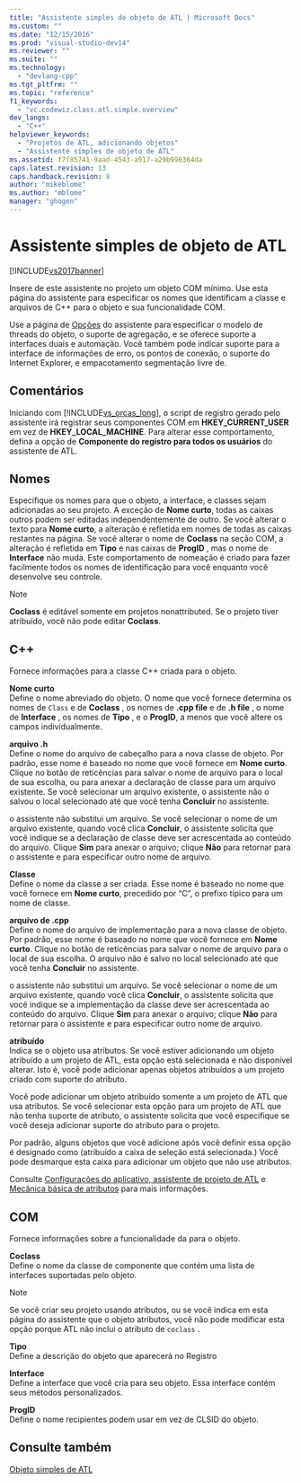 ```yaml
---
title: "Assistente simples de objeto de ATL | Microsoft Docs"
ms.custom: ""
ms.date: "12/15/2016"
ms.prod: "visual-studio-dev14"
ms.reviewer: ""
ms.suite: ""
ms.technology: 
  - "devlang-cpp"
ms.tgt_pltfrm: ""
ms.topic: "reference"
f1_keywords: 
  - "vc.codewiz.class.atl.simple.overview"
dev_langs: 
  - "C++"
helpviewer_keywords: 
  - "Projetos de ATL, adicionando objetos"
  - "Assistente simples de objeto de ATL"
ms.assetid: f7f85741-9aad-4543-a917-a29b996364da
caps.latest.revision: 13
caps.handback.revision: 8
author: "mikeblome"
ms.author: "mblome"
manager: "ghogen"
---
```

# Assistente simples de objeto de ATL
[!INCLUDE[vs2017banner](../../assembler/inline/includes/vs2017banner.md)]

Insere de este assistente no projeto um objeto COM mínimo.  Use esta página do assistente para especificar os nomes que identificam a classe e arquivos de C\+\+ para o objeto e sua funcionalidade COM.  
  
 Use a página de [Opções](../../atl/reference/options-atl-simple-object-wizard.md) do assistente para especificar o modelo de threads do objeto, o suporte de agregação, e se oferece suporte a interfaces duais e automação.  Você também pode indicar suporte para a interface de informações de erro, os pontos de conexão, o suporte do Internet Explorer, e empacotamento segmentação livre de.  
  
## Comentários  
 Iniciando com [!INCLUDE[vs_orcas_long](../../atl/reference/includes/vs_orcas_long_md.md)], o script de registro gerado pelo assistente irá registrar seus componentes COM em **HKEY\_CURRENT\_USER** em vez de **HKEY\_LOCAL\_MACHINE**.  Para alterar esse comportamento, defina a opção de **Componente do registro para todos os usuários** do assistente de ATL.  
  
## Nomes  
 Especifique os nomes para que o objeto, a interface, e classes sejam adicionadas ao seu projeto.  A exceção de **Nome curto**, todas as caixas outros podem ser editadas independentemente de outro.  Se você alterar o texto para **Nome curto**, a alteração é refletida em nomes de todas as caixas restantes na página.  Se você alterar o nome de **Coclass** na seção COM, a alteração é refletida em **Tipo** e nas caixas de **ProgID** , mas o nome de **Interface** não muda.  Este comportamento de nomeação é criado para fazer facilmente todos os nomes de identificação para você enquanto você desenvolve seu controle.  
  
> [!NOTE]
>  **Coclass** é editável somente em projetos nonattributed.  Se o projeto tiver atribuído, você não pode editar **Coclass**.  
  
## C\+\+  
 Fornece informações para a classe C\+\+ criada para o objeto.  
  
 **Nome curto**  
 Define o nome abreviado do objeto.  O nome que você fornece determina os nomes de `Class` e de **Coclass** , os nomes de **.cpp file** e de **.h file** , o nome de **Interface** , os nomes de **Tipo** , e o **ProgID**, a menos que você altere os campos individualmente.  
  
 **arquivo .h**  
 Define o nome do arquivo de cabeçalho para a nova classe de objeto.  Por padrão, esse nome é baseado no nome que você fornece em **Nome curto**.  Clique no botão de reticências para salvar o nome de arquivo para o local de sua escolha, ou para anexar a declaração de classe para um arquivo existente.  Se você selecionar um arquivo existente, o assistente não o salvou o local selecionado até que você tenha **Concluir** no assistente.  
  
 o assistente não substitui um arquivo.  Se você selecionar o nome de um arquivo existente, quando você clica **Concluir**, o assistente solicita que você indique se a declaração de classe deve ser acrescentada ao conteúdo do arquivo.  Clique **Sim** para anexar o arquivo; clique **Não** para retornar para o assistente e para especificar outro nome de arquivo.  
  
 **Classe**  
 Define o nome da classe a ser criada.  Esse nome é baseado no nome que você fornece em **Nome curto**, precedido por “C”, o prefixo típico para um nome de classe.  
  
 **arquivo de .cpp**  
 Define o nome do arquivo de implementação para a nova classe de objeto.  Por padrão, esse nome é baseado no nome que você fornece em **Nome curto**.  Clique no botão de reticências para salvar o nome de arquivo para o local de sua escolha.  O arquivo não é salvo no local selecionado até que você tenha **Concluir** no assistente.  
  
 o assistente não substitui um arquivo.  Se você selecionar o nome de um arquivo existente, quando você clica **Concluir**, o assistente solicita que você indique se a implementação da classe deve ser acrescentada ao conteúdo do arquivo.  Clique **Sim** para anexar o arquivo; clique **Não** para retornar para o assistente e para especificar outro nome de arquivo.  
  
 **atribuído**  
 Indica se o objeto usa atributos.  Se você estiver adicionando um objeto atribuído a um projeto de ATL, esta opção está selecionada e não disponível alterar.  Isto é, você pode adicionar apenas objetos atribuídos a um projeto criado com suporte do atributo.  
  
 Você pode adicionar um objeto atribuído somente a um projeto de ATL que usa atributos.  Se você selecionar esta opção para um projeto de ATL que não tenha suporte de atributo, o assistente solicita que você especifique se você deseja adicionar suporte do atributo para o projeto.  
  
 Por padrão, alguns objetos que você adicione após você definir essa opção é designado como \(atribuído a caixa de seleção está selecionada.\)  Você pode desmarque esta caixa para adicionar um objeto que não use atributos.  
  
 Consulte [Configurações do aplicativo, assistente de projeto de ATL](../Topic/Application%20Settings,%20ATL%20Project%20Wizard.md) e [Mecânica básica de atributos](../../windows/basic-mechanics-of-attributes.md) para mais informações.  
  
## COM  
 Fornece informações sobre a funcionalidade da para o objeto.  
  
 **Coclass**  
 Define o nome da classe de componente que contém uma lista de interfaces suportadas pelo objeto.  
  
> [!NOTE]
>  Se você criar seu projeto usando atributos, ou se você indica em esta página do assistente que o objeto atributos, você não pode modificar esta opção porque ATL não inclui o atributo de `coclass` .  
  
 **Tipo**  
 Define a descrição do objeto que aparecerá no Registro  
  
 **Interface**  
 Define a interface que você cria para seu objeto.  Essa interface contém seus métodos personalizados.  
  
 **ProgID**  
 Define o nome recipientes podem usar em vez de CLSID do objeto.  
  
## Consulte também  
 [Objeto simples de ATL](../../atl/reference/adding-an-atl-simple-object.md)